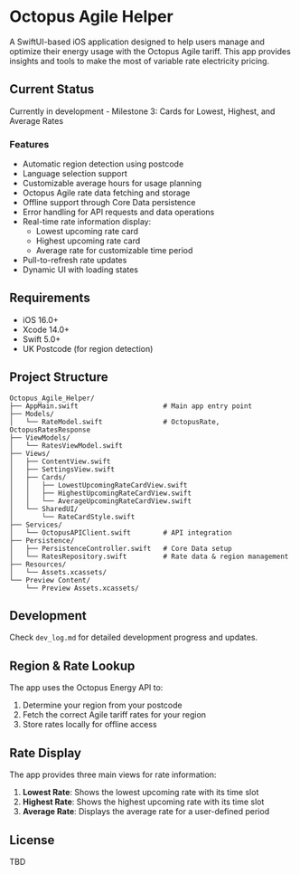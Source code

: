 # Octopus Agile Helper

A SwiftUI-based iOS application designed to help users manage and optimize their energy usage with the Octopus Agile tariff. This app provides insights and tools to make the most of variable rate electricity pricing.

## Current Status
Currently in development - Milestone 3: Cards for Lowest, Highest, and Average Rates

### Features
- Automatic region detection using postcode
- Language selection support
- Customizable average hours for usage planning
- Octopus Agile rate data fetching and storage
- Offline support through Core Data persistence
- Error handling for API requests and data operations
- Real-time rate information display:
  - Lowest upcoming rate card
  - Highest upcoming rate card
  - Average rate for customizable time period
- Pull-to-refresh rate updates
- Dynamic UI with loading states

## Requirements
- iOS 16.0+
- Xcode 14.0+
- Swift 5.0+
- UK Postcode (for region detection)

## Project Structure
```
Octopus_Agile_Helper/
├── AppMain.swift                     # Main app entry point
├── Models/
│   └── RateModel.swift               # OctopusRate, OctopusRatesResponse
├── ViewModels/
│   └── RatesViewModel.swift
├── Views/
│   ├── ContentView.swift
│   ├── SettingsView.swift
│   ├── Cards/
│   │   ├── LowestUpcomingRateCardView.swift
│   │   ├── HighestUpcomingRateCardView.swift
│   │   └── AverageUpcomingRateCardView.swift
│   └── SharedUI/
│       └── RateCardStyle.swift
├── Services/
│   └── OctopusAPIClient.swift        # API integration
├── Persistence/
│   ├── PersistenceController.swift   # Core Data setup
│   └── RatesRepository.swift         # Rate data & region management
├── Resources/
│   └── Assets.xcassets/
└── Preview Content/
    └── Preview Assets.xcassets/
```

## Development
Check `dev_log.md` for detailed development progress and updates.

## Region & Rate Lookup
The app uses the Octopus Energy API to:
1. Determine your region from your postcode
2. Fetch the correct Agile tariff rates for your region
3. Store rates locally for offline access

## Rate Display
The app provides three main views for rate information:
1. **Lowest Rate**: Shows the lowest upcoming rate with its time slot
2. **Highest Rate**: Shows the highest upcoming rate with its time slot
3. **Average Rate**: Displays the average rate for a user-defined period

## License
TBD 
